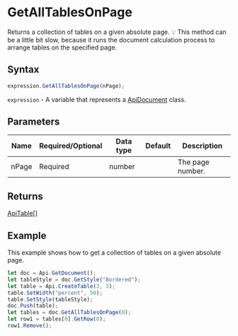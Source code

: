 # GetAllTablesOnPage

Returns a collection of tables on a given absolute page.
💡 This method can be a little bit slow, because it runs the document calculation
process to arrange tables on the specified page.

## Syntax

```javascript
expression.GetAllTablesOnPage(nPage);
```

`expression` - A variable that represents a [ApiDocument](../ApiDocument.md) class.

## Parameters

| **Name** | **Required/Optional** | **Data type** | **Default** | **Description** |
| ------------- | ------------- | ------------- | ------------- | ------------- |
| nPage | Required | number |  | The page number. |

## Returns

[ApiTable[]](../../ApiTable/ApiTable.md)

## Example

This example shows how to get a collection of tables on a given absolute page.

```javascript editor-docx
let doc = Api.GetDocument();
let tableStyle = doc.GetStyle("Bordered");
let table = Api.CreateTable(3, 3);
table.SetWidth("percent", 50);
table.SetStyle(tableStyle);
doc.Push(table);
let tables = doc.GetAllTablesOnPage(0);
let row1 = tables[0].GetRow(0);
row1.Remove();
```
